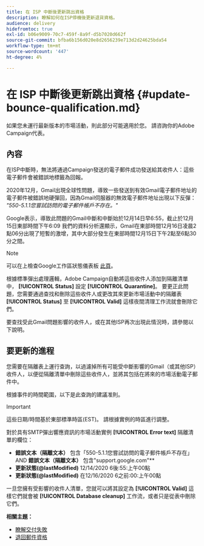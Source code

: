 ```yaml
---
title: 在 ISP 中斷後更新跳出資格
description: 瞭解如何在ISP停機後更新退貨資格。
audience: delivery
hidefromtoc: true
exl-id: b06e9009-70c7-459f-8a9f-d5b7020d662f
source-git-commit: bfba6b156d020e8d2656239e713d2d24625bda54
workflow-type: tm+mt
source-wordcount: '447'
ht-degree: 4%

---
```


# 在 ISP 中斷後更新跳出資格 {#update-bounce-qualification.md}

如果您未運行最新版本的市場活動，則此部分可能適用於您。 請咨詢你的Adobe Campaign代表。

## 內容

在ISP中斷時，無法將通過Campaign發送的電子郵件成功發送給其收件人：這些電子郵件會被錯誤地標籤為回報。

2020年12月，Gmail出現全球性問題，導致一些發送到有效Gmail電子郵件地址的電子郵件被錯誤地硬彈回，因為Gmail伺服器的無效電子郵件地址出現以下反彈： *&quot;550-5.1.1您嘗試訪問的電子郵件帳戶不存在。&quot;*

Google表示，導致此問題的Gmail中斷和中斷始於12月14日早6:55，截止於12月15日東部時間下午6:09 我們的資料分析還顯示，Gmail在東部時間12月16日凌晨2點06分出現了短暫的激增，其中大部分發生在東部時間12月15日下午2點至6點30分之間。

>[!NOTE]
>
>可以在上檢查Google工作區狀態儀表板 [此頁](https://www.google.com/appsstatus#hl=en&amp;v=status)。


根據標準彈出處理邏輯，Adobe Campaign自動將這些收件人添加到隔離清單中， **[!UICONTROL Status]** 設定 **[!UICONTROL Quarantine]**。 要更正此問題，您需要通過查找和刪除這些收件人或更改其來更新市場活動中的隔離表 **[!UICONTROL Status]** 至 **[!UICONTROL Valid]** 這樣夜間清理工作流就會刪除它們。

要查找受此Gmail問題影響的收件人，或在其他ISP再次出現此情況時，請參閱以下說明。

## 要更新的進程

您需要在隔離表上運行查詢，以過濾掉所有可能受中斷影響的Gmail（或其他ISP）收件人，以便從隔離清單中刪除這些收件人，並將其包括在將來的市場活動電子郵件中。

根據事件的時間範圍，以下是此查詢的建議准則。

>[!IMPORTANT]
>
>這些日期/時間基於東部標準時區(EST)。 請根據實例的時區進行調整。

對於具有SMTP彈出響應資訊的市場活動實例 **[!UICONTROL Error text]** 隔離清單的欄位：

* **錯誤文本（隔離文本）** 包含「550-5.1.1您嘗試訪問的電子郵件帳戶不存在」AND **錯誤文本（隔離文本）** 包含&quot;support.google.com&quot;**
* **更新狀態(@lastModified)** 12/14/2020 6後:55:上午00點
* **更新狀態(@lastModified)** 在12/16/2020 6之前:00:上午00點

一旦您擁有受影響的收件人清單，您就可以將其設定為 **[!UICONTROL Valid]** 這樣它們就會被 **[!UICONTROL Database cleanup]** 工作流，或者只是從表中刪除它們。

**相關主題：**
* [瞭解交付失敗](../../sending/using/understanding-delivery-failures.md)
* [退回郵件資格](../../sending/using/understanding-delivery-failures.md#bounce-mail-qualification)
